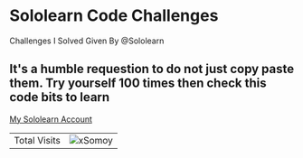 # Sololearn Code Challenges 
Challenges I Solved Given By @Sololearn

## It's a humble requestion to do not just copy paste them. Try yourself 100 times then check this code bits to learn

[My Sololearn Account](https://www.sololearn.com/Profile/14962254)

<!-- visitor counter -->
<table aligh="center">
  <tr>
    <td>Total Visits</td>
    <td><img src="https://profile-counter.glitch.me/xsomoy/count.svg" alt="xSomoy" /></td>
  </tr>
</table>
